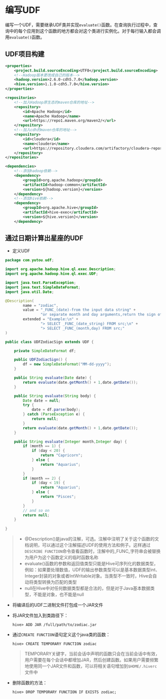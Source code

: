 # 编写UDF

编写一个UDF，需要继承UDF类并实现`evaluate()`函数。在查询执行过程中，查询中的每个应用到这个函数的地方都会对这个类进行实例化。对于每行输入都会调用`evaluate()`函数。

## UDF项目构建

```xml
<properties>
    <project.build.sourceEncoding>UTF8</project.build.sourceEncoding>
    <!--Hadoop版本更改成自己的版本-->
    <hadoop.version>2.6.0-cdh5.7.0</hadoop.version>
    <hive.version>1.1.0-cdh5.7.0</hive.version>
</properties>

<repositories>
    <!--加入Hadoop原生态的maven仓库的地址-->
    <repository>
        <id>Apache Hadoop</id>
        <name>Apache Hadoop</name>
        <url>https://repo1.maven.org/maven2/</url>
    </repository>
    <!--加入cdh的maven仓库的地址-->
    <repository>
        <id>cloudera</id>
        <name>cloudera</name>
        <url>https://repository.cloudera.com/artifactory/cloudera-repos/</url>
    </repository>
</repositories>

<dependencies>
    <!--添加hadoop依赖-->
    <dependency>
        <groupId>org.apache.hadoop</groupId>
        <artifactId>hadoop-common</artifactId>
        <version>${hadoop.version}</version>
    </dependency>
    <!--添加hive依赖-->
    <dependency>
        <groupId>org.apache.hive</groupId>
        <artifactId>hive-exec</artifactId>
        <version>${hive.version}</version>
    </dependency>
```

## 通过日期计算出星座的UDF

- 定义UDF

```java
package com.yutou.udf;

import org.apache.hadoop.hive.ql.exec.Description;
import org.apache.hadoop.hive.ql.exec.UDF;

import java.text.ParseException;
import java.text.SimpleDateFormat;
import java.util.Date;

@Description(
        name = "zodiac",
        value = "_FUNC_(date)-from the input data string" +
                "or separate month and day arguments,return the sign of Zodiac.",
        extended = "Example:\n" +
                "> SELECT _FUNC_(date_string) FROM src;\n" +
                "> SELECT _FUNC_(month,day) FROM src;"
)

public class UDFZodiacSign extends UDF {

    private SimpleDateFormat df;

    public UDFZodiacSign() {
        df = new SimpleDateFormat("MM-dd-yyyy");
    }

    public String evaluate(Date date) {
        return evaluate(date.getMonth() + 1,date.getDate());
    }

    public String evaluate(String body) {
        Date date = null;
        try {
            date = df.parse(body);
        } catch (ParseException e) {
            return null;
        }
        return evaluate(date.getMonth() + 1,date.getDate());
    }

    public String evaluate(Integer month,Integer day) {
        if (month == 1) {
            if (day < 20) {
                return "Capricorn";
            } else {
                return "Aquarius";
            }
        }
        if (month == 2) {
            if (day < 19) {
                return "Aquarius";
            } else {
                return "Pisces";
            }
        }
        // and so on
        return null;
    }
    
}
```

> * @Description()是java的注解，可选。注解中注明了关于这个函数的文档说明，可以通过这个注解描述UDF的使用方法和例子。这样通过`DESCRIBE FUNCTION`命令查看函数时，注解中的\_FUNC_字符串会被替换为用户为这个函数定义的临时函数名称
> * evaluate()函数的参数和返回值类型只能是Hive可序列化的数据类型，例如：如果要处理数值，UDF的输出参数类型可以是基本数据类型int、Integer封装的对象或者IntWritable对象。当类型不一致时，Hive会自动将类型转换为匹配的类型
> * null在Hive中对任何数据类型都是合法的，但是对于Java基本数据类型，不能是对象，也不能是null

- 将编译后的UDF二进制文件打包成一个JAR文件

- 将JAR文件加入到类路径下：

  ```
  hive> ADD JAR /full/path/to/zodiac.jar
  ```

- 通过`CREATE FUNCTION`语句定义这个java类的函数：

  ```
  hive> CREATE TEMPORARY FUNCTION zodiac
  ```

  > TEMPORARY关键字，当前会话中声明的函数只会在当前会话中有效，用户需要在每个会话中都增加JAR，然后创建函数。如果用户需要频繁地使用同一个JAR文件和函数，可以将相关语句增加到`$HOME/.hiverc`文件中

- 删除函数的方法：

  ```
  hive> DROP TEMPORARY FUNCTION IF EXISTS zodiac;
  ```

